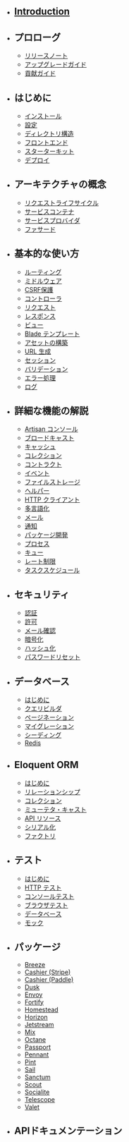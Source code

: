- ## [Introduction](/introduction)

- ## プロローグ
    - [リリースノート](/laravel10_ja/releases)
    - [アップグレードガイド](/laravel10_ja/upgrade)
    - [貢献ガイド](/laravel10_ja/contributions)
- ## はじめに
    - [インストール](/laravel10_ja/installation)
    - [設定](/laravel10_ja/configuration)
    - [ディレクトリ構造](/laravel10_ja/structure)
    - [フロントエンド](/laravel10_ja/frontend)
    - [スターターキット](/laravel10_ja/starter-kits)
    - [デプロイ](/laravel10_ja/deployment)
- ## アーキテクチャの概念
    - [リクエストライフサイクル](/laravel10_ja/lifecycle)
    - [サービスコンテナ](/laravel10_ja/container)
    - [サービスプロバイダ](/laravel10_ja/providers)
    - [ファサード](/laravel10_ja/facades)
- ## 基本的な使い方
    - [ルーティング](/laravel10_ja/routing)
    - [ミドルウェア](/laravel10_ja/middleware)
    - [CSRF保護](/laravel10_ja/csrf)
    - [コントローラ](/laravel10_ja/controllers)
    - [リクエスト](/laravel10_ja/requests)
    - [レスポンス](/laravel10_ja/responses)
    - [ビュー](/laravel10_ja/views)
    - [Blade テンプレート](/laravel10_ja/blade)
    - [アセットの構築](/laravel10_ja/vite)
    - [URL 生成](/laravel10_ja/urls)
    - [セッション](/laravel10_ja/session)
    - [バリデーション](/laravel10_ja/validation)
    - [エラー処理](/laravel10_ja/errors)
    - [ログ](/laravel10_ja/logging)
- ## 詳細な機能の解説
    - [Artisan コンソール](/laravel10_ja/artisan)
    - [ブロードキャスト](/laravel10_ja/broadcasting)
    - [キャッシュ](/laravel10_ja/cache)
    - [コレクション](/laravel10_ja/collections)
    - [コントラクト](/laravel10_ja/contracts)
    - [イベント](/laravel10_ja/events)
    - [ファイルストレージ](/laravel10_ja/filesystem)
    - [ヘルパー](/laravel10_ja/helpers)
    - [HTTP クライアント](/laravel10_ja/http-client)
    - [多言語化](/laravel10_ja/localization)
    - [メール](/laravel10_ja/mail)
    - [通知](/laravel10_ja/notifications)
    - [パッケージ開発](/laravel10_ja/packages)
    - [プロセス](/laravel10_ja/queues)
    - [キュー](/laravel10_ja/queues)
    - [レート制限](/laravel10_ja/rate-limiting)
    - [タスクスケジュール](/laravel10_ja/scheduling)
- ## セキュリティ
    - [認証](/laravel10_ja/authentication)
    - [許可](/laravel10_ja/authorization)
    - [メール確認](/laravel10_ja/verification)
    - [暗号化](/laravel10_ja/encryption)
    - [ハッシュ化](/laravel10_ja/hashing)
    - [パスワードリセット](/laravel10_ja/passwords)
- ## データベース
    - [はじめに](/laravel10_ja/database)
    - [クエリビルダ](/laravel10_ja/queries)
    - [ページネーション](/laravel10_ja/pagination)
    - [マイグレーション](/laravel10_ja/migrations)
    - [シーディング](/laravel10_ja/seeding)
    - [Redis](/laravel10_ja/redis)
- ## Eloquent ORM
    - [はじめに](/laravel10_ja/eloquent)
    - [リレーションシップ](/laravel10_ja/eloquent-relationships)
    - [コレクション](/laravel10_ja/eloquent-collections)
    - [ミューテタ・キャスト](/laravel10_ja/eloquent-mutators)
    - [API リソース](/laravel10_ja/eloquent-resources)
    - [シリアル化](/laravel10_ja/eloquent-serialization)
    - [ファクトリ](/laravel10_ja/eloquent-serialization)
- ## テスト
    - [はじめに](/laravel10_ja/testing)
    - [HTTP テスト](/laravel10_ja/http-tests)
    - [コンソールテスト](/laravel10_ja/console-tests)
    - [ブラウザテスト](/laravel10_ja/dusk)
    - [データベース](/laravel10_ja/database-testing)
    - [モック](/laravel10_ja/mocking)
- ## パッケージ
    - [Breeze](/laravel10_ja/starter-kits)
    - [Cashier (Stripe)](/laravel10_ja/billing)
    - [Cashier (Paddle)](/laravel10_ja/cashier-paddle)
    - [Dusk](/laravel10_ja/dusk)
    - [Envoy](/laravel10_ja/envoy)
    - [Fortify](/laravel10_ja/fortify)
    - [Homestead](/laravel10_ja/homestead)
    - [Horizon](/laravel10_ja/horizon)
    - [Jetstream](/laravel10_ja/horizon)
    - [Mix](/laravel10_ja/horizon)
    - [Octane](/laravel10_ja/octane)
    - [Passport](/laravel10_ja/passport)
    - [Pennant](/laravel10_ja/passport)
    - [Pint](/laravel10_ja/passport)
    - [Sail](/laravel10_ja/sail)
    - [Sanctum](/laravel10_ja/sanctum)
    - [Scout](/laravel10_ja/scout)
    - [Socialite](/laravel10_ja/socialite)
    - [Telescope](/laravel10_ja/telescope)
    - [Valet](/laravel10_ja/valet)
- ## APIドキュメンテーション


<!-- - ## Build Chirper with Blade
    - [Installation](/blade/installation)
    - [Creating Chirps](/blade/creating-chirps)
    - [Showing Chirps](/blade/showing-chirps)
    - [Editing Chirps](/blade/editing-chirps)
    - [Deleting Chirps](/blade/deleting-chirps)
    - [Notifications & Events](/blade/notifications-and-events)

- ## Build Chirper with Inertia
    - [Installation](/inertia/installation)
    - [Creating Chirps](/inertia/creating-chirps)
    - [Showing Chirps](/inertia/showing-chirps)
    - [Editing Chirps](/inertia/editing-chirps)
    - [Deleting Chirps](/inertia/deleting-chirps)
    - [Notifications & Events](/inertia/notifications-and-events)

- ## [Deploying](/deploying)
- ## [Conclusion](/conclusion) -->
